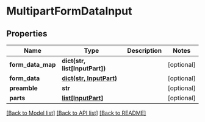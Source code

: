 # MultipartFormDataInput

## Properties
Name | Type | Description | Notes
------------ | ------------- | ------------- | -------------
**form_data_map** | **dict(str, list[InputPart])** |  | [optional] 
**form_data** | [**dict(str, InputPart)**](InputPart.md) |  | [optional] 
**preamble** | **str** |  | [optional] 
**parts** | [**list[InputPart]**](InputPart.md) |  | [optional] 

[[Back to Model list]](../README.md#documentation-for-models) [[Back to API list]](../README.md#documentation-for-api-endpoints) [[Back to README]](../README.md)


